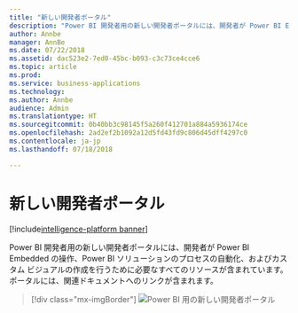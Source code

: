 ```yaml
---
title: "新しい開発者ポータル"
description: "Power BI 開発者用の新しい開発者ポータルには、開発者が Power BI Embedded の操作、Power BI ソリューションのプロセスの自動化、およびカスタム ビジュアルの作成を行うために必要なすべてのリソースが含まれます。"
author: Annbe
manager: AnnBe
ms.date: 07/22/2018
ms.assetid: dac523e2-7ed0-45bc-b093-c3c73ce4cce6
ms.topic: article
ms.prod: 
ms.service: business-applications
ms.technology: 
ms.author: Annbe
audience: Admin
ms.translationtype: HT
ms.sourcegitcommit: 0b40bb3c98145f5a260f412701a884a5936174ce
ms.openlocfilehash: 2ad2ef2b1092a12d5fd43fd9c806d45dff4297c0
ms.contentlocale: ja-jp
ms.lasthandoff: 07/18/2018

---
```

# <a name="new-developer-portal"></a>新しい開発者ポータル

[!include[intelligence-platform banner](../../includes/intelligence-platform.md)]




Power BI 開発者用の新しい開発者ポータルには、開発者が Power BI Embedded の操作、Power BI ソリューションのプロセスの自動化、およびカスタム ビジュアルの作成を行うために必要なすべてのリソースが含まれています。 ポータルには、関連ドキュメントへのリンクが含まれます。

> [!div class="mx-imgBorder"]
> ![](media/new-developer-portal-1.png "Power BI 用の新しい開発者ポータル")


